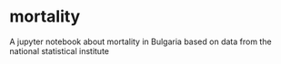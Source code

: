 # mortality
A jupyter notebook about mortality in Bulgaria based on data from the national statistical institute

